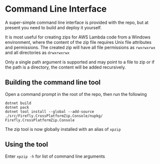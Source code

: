 # Command Line Interface

A super-simple command line interface is provided with the repo, but at present you need to build and deploy it yourself.

It is most useful for creating zips for AWS Lambda code from a Windows environment, where the content of the zip file requires Unix file attributes and permissions. The created zip will have all file permissions as `rwxrwxrwx` and all directories as `drwxrwxrwx`

Only a single path argument is supported and may point to a file to zip or if the path is a directory, the content will be added recursively.

## Building the command line tool

Open a command prompt in the root of the repo, then run the following

```
dotnet build
dotnet pack
dotnet tool install --global --add-source ./src/Firefly.CrossPlatformZip.Console/nupkg/ Firefly.CrossPlatformZip.Console
```

The zip tool is now globally installed with an alias of `xpzip`

## Using the tool

Enter `xpzip -h` for list of command line arguments


